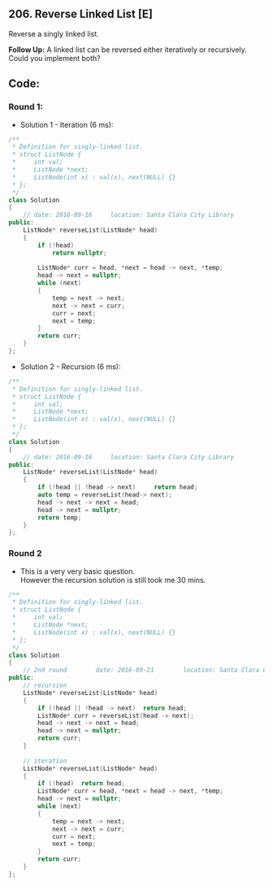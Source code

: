 ## 206. Reverse Linked List [E]
Reverse a singly linked list.

**Follow Up:** 
A linked list can be reversed either iteratively or recursively. Could you implement both?

## Code:
### Round 1:
- Solution 1 - Iteration (6 ms):   
```c++
/**
 * Definition for singly-linked list.
 * struct ListNode {
 *     int val;
 *     ListNode *next;
 *     ListNode(int x) : val(x), next(NULL) {}
 * };
 */
class Solution 
{
    // date: 2016-09-16     location: Santa Clara City Library
public:
    ListNode* reverseList(ListNode* head) 
    {
        if (!head)  
            return nullptr;
            
        ListNode* curr = head, *next = head -> next, *temp;
        head -> next = nullptr;
        while (next)
        {
            temp = next -> next;
            next -> next = curr;
            curr = next;
            next = temp;
        }
        return curr;
    }
};
```

- Solution 2 - Recursion (6 ms):
```c++
/**
 * Definition for singly-linked list.
 * struct ListNode {
 *     int val;
 *     ListNode *next;
 *     ListNode(int x) : val(x), next(NULL) {}
 * };
 */
class Solution 
{
    // date: 2016-09-16     location: Santa Clara City Library
public:
    ListNode* reverseList(ListNode* head) 
    {
        if (!head || !head -> next)     return head;
        auto temp = reverseList(head-> next);
        head -> next -> next = head;
        head -> next = nullptr;
        return temp;
    }
};
```

### Round 2
- This is a very very basic question.   
However the recursion solution is still took me 30 mins.
```c++
/**
 * Definition for singly-linked list.
 * struct ListNode {
 *     int val;
 *     ListNode *next;
 *     ListNode(int x) : val(x), next(NULL) {}
 * };
 */
class Solution 
{
    // 2nd round        date: 2016-09-21        location: Santa Clara Centeral Park
public:
    // recursion
    ListNode* reverseList(ListNode* head) 
    {
        if (!head || !head -> next)  return head;
        ListNode* curr = reverseList(head -> next);
        head -> next -> next = head;
        head -> next = nullptr;
        return curr;
    }
    
    // iteration
    ListNode* reverseList(ListNode* head) 
    {
        if (!head)  return head;
        ListNode* curr = head, *next = head -> next, *temp;
        head -> next = nullptr;
        while (next)
        {
            temp = next -> next;
            next -> next = curr;
            curr = next;
            next = temp;
        }
        return curr;
    }
};
```
